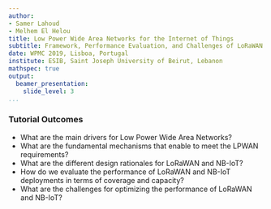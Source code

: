 ```yaml
---
author:
- Samer Lahoud
- Melhem El Helou
title: Low Power Wide Area Networks for the Internet of Things
subtitle: Framework, Performance Evaluation, and Challenges of LoRaWAN and NB-IoT
date: WPMC 2019, Lisboa, Portugal
institute: ESIB, Saint Joseph University of Beirut, Lebanon
mathspec: true
output:
  beamer_presentation:
    slide_level: 3
...
```


### Tutorial Outcomes
- What are the main drivers for Low Power Wide Area Networks?
- What are the fundamental mechanisms that enable to meet the LPWAN requirements?
- What are the different design rationales for LoRaWAN and NB-IoT?
- How do we evaluate the performance of LoRaWAN and NB-IoT deployments in terms of coverage and capacity?
- What are the challenges for optimizing the performance of LoRaWAN and NB-IoT?
